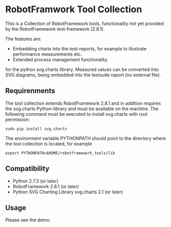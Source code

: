 
RobotFramwork Tool Collection
====================

This is a Collection of RobotFramework tools, functionality not yet provided by the RobotFramework test-framework (2.8.1). 

The features are:
- Embedding charts into the test-reports, for example to illustrate performance measurements etc.
- Extended process management functionality.

for the python svg.charts library.  Measured values can be converted into SVG diagrams,
being embedded into the testsuite report (no external file).

## Requirenments

The tool collection extends RobotFramework 2.8.1 and in addition requires the svg.charts Python-library and must be available on the machine. The following command must be executed  to install svg.charts with root permission:

```
sudo pip install svg.charts
```

The environment variable PYTHONPATH should point to the directory where the tool colleciton is located, for example

```
export PYTHONPATH=$HOME/robotframework_tools/lib
```

## Compatibility

- Python 2.7.3 (or later)
- RobotFramework 2.8.1 (or later)
- Python SVG Charting Library svg.charts 2.1 (or later)

## Usage

Please see the demo.
